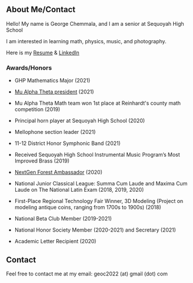 ## About Me/Contact
Hello! My name is George Chemmala, and I am a senior at Sequoyah High School

I am interested in learning math, physics, music, and photography.

Here is my [Resume](https://geoc2022.github.io/media/Resume%20(2021).pdf) & [LinkedIn](https://www.linkedin.com/in/george-c-21388420b/) 

### Awards/Honors
- GHP Mathematics Major (2021)
- [Mu Alpha Theta president](https://github.com/Geoc2022/MuAlphaTheta-CanvasCourse) (2021)
- Mu Alpha Theta Math team won 1st place at Reinhardt's county math competition (2019)


- Principal horn player at Sequoyah High School (2020)
- Mellophone section leader (2021)
- 11-12 District Honor Symphonic Band (2021)
- Received Sequoyah High School Instrumental Music Program’s Most Improved Brass (2019)


- [NextGen Forest Ambassador](https://github.com/Geoc2022/NextGenForestBot) (2020)
- National Junior Classical League: Summa Cum Laude and Maxima Cum Laude on The National Latin Exam (2018, 2019, 2020)
- First-Place Regional Technology Fair Winner, 3D Modeling (Project on modeling antique coins, ranging from 1700s to 1900s) (2018)


- National Beta Club Member (2019-2021)
- National Honor Society Member (2020-2021) and Secretary (2021)
- Academic Letter Recipient (2020)


## Contact
Feel free to contact me at my email: geoc2022 (at) gmail (dot) com